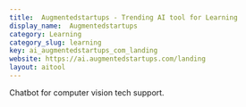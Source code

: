 ```yaml
---
title:  Augmentedstartups - Trending AI tool for Learning
display_name:  Augmentedstartups
category: Learning
category_slug: learning
key: ai_augmentedstartups_com_landing
website: https://ai.augmentedstartups.com/landing
layout: aitool
---
```


Chatbot for computer vision tech support.
